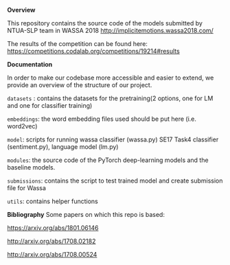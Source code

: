 **Overview**

This repository contains the source code of the models submitted by NTUA-SLP team in WASSA 2018 
http://implicitemotions.wassa2018.com/

The results of the competition can be found here:
https://competitions.codalab.org/competitions/19214#results

**Documentation**

In order to make our codebase more accessible and easier to extend, we provide an overview of the structure of our project. 

`datasets` : contains the datasets for the pretraining(2 options, one for LM and one for classifier training)

`embeddings`: the word embedding files used should be put here (i.e. word2vec)

`model`: scripts for running wassa classifier (wassa.py) SE17 Task4 classifier (sentiment.py), language model (lm.py)

`modules`: the source code of the PyTorch deep-learning models and the baseline models.

`submissions`: contains the script to test trained model and create submission file for Wassa

`utils`: contains helper functions

**Bibliography**
Some papers on which this repo is based:

https://arxiv.org/abs/1801.06146

http://arxiv.org/abs/1708.02182

http://arxiv.org/abs/1708.00524

